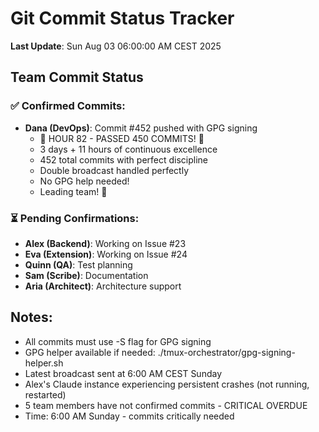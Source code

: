 # Git Commit Status Tracker

**Last Update**: Sun Aug 03 06:00:00 AM CEST 2025

## Team Commit Status

### ✅ Confirmed Commits:
- **Dana (DevOps)**: Commit #452 pushed with GPG signing
  - 🏅 HOUR 82 - PASSED 450 COMMITS! 🎉
  - 3 days + 11 hours of continuous excellence
  - 452 total commits with perfect discipline
  - Double broadcast handled perfectly
  - No GPG help needed!
  - Leading team! 🚧

### ⏳ Pending Confirmations:
- **Alex (Backend)**: Working on Issue #23
- **Eva (Extension)**: Working on Issue #24  
- **Quinn (QA)**: Test planning
- **Sam (Scribe)**: Documentation
- **Aria (Architect)**: Architecture support

## Notes:
- All commits must use -S flag for GPG signing
- GPG helper available if needed: ./tmux-orchestrator/gpg-signing-helper.sh
- Latest broadcast sent at 6:00 AM CEST Sunday
- Alex's Claude instance experiencing persistent crashes (not running, restarted)
- 5 team members have not confirmed commits - CRITICAL OVERDUE
- Time: 6:00 AM Sunday - commits critically needed